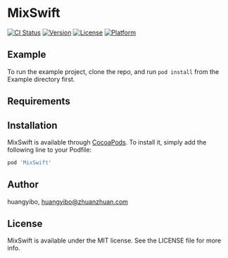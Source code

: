 # MixSwift

[![CI Status](https://img.shields.io/travis/huangyibo/MixSwift.svg?style=flat)](https://travis-ci.org/huangyibo/MixSwift)
[![Version](https://img.shields.io/cocoapods/v/MixSwift.svg?style=flat)](https://cocoapods.org/pods/MixSwift)
[![License](https://img.shields.io/cocoapods/l/MixSwift.svg?style=flat)](https://cocoapods.org/pods/MixSwift)
[![Platform](https://img.shields.io/cocoapods/p/MixSwift.svg?style=flat)](https://cocoapods.org/pods/MixSwift)

## Example

To run the example project, clone the repo, and run `pod install` from the Example directory first.

## Requirements

## Installation

MixSwift is available through [CocoaPods](https://cocoapods.org). To install
it, simply add the following line to your Podfile:

```ruby
pod 'MixSwift'
```

## Author

huangyibo, huangyibo@zhuanzhuan.com

## License

MixSwift is available under the MIT license. See the LICENSE file for more info.
